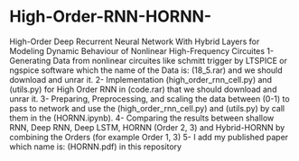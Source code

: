 # High-Order-RNN-HORNN-
High-Order Deep Recurrent Neural Network With Hybrid Layers for Modeling Dynamic Behaviour of Nonlinear High-Frequency Circuites
1- Generating Data from nonlinear circuites like schmitt trigger by LTSPICE or ngspice software which the name of the Data is: (18_5.rar) and we should download and unrar it.
2- Implementation (high_order_rnn_cell.py) and (utils.py) for High Order RNN in (code.rar) that we should download and unrar it.
3- Preparing, Preprocessing, and scaling the data between (0-1) to pass to network and use the (high_order_rnn_cell.py) and (utils.py) by call them in the (HORNN.ipynb).
4- Comparing the results between shallow RNN, Deep RNN, Deep LSTM, HORNN (Order 2, 3) and Hybrid-HORNN by combining the Orders (for example Order 1, 3)
5- I add my published paper which name is: (HORNN.pdf) in this repository
